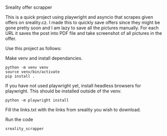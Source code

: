 Sreality offer scrapper

This is a quick project using playwright and asyncio that scrapes given offers on sreality.cz. 
I made this to quickly save offers since they might be gone pretty soon and I am lazy to save all the pictures manually.
For each URL it saves the post into PDF file and take screenshot of all pictures in the offer.

Use this project as follows:


Make venv and install dependancies.
```
python -m venv venv
source venv/bin/activate
pip install .
```

If you have not used playwright yet, install headless browsers for playwright. This should be installed outside of the venv.
```
python -m playwright install
```


Fill the links.txt with the links from sreality you wish to download.

Run the code

```
sreality_scrapper
```

